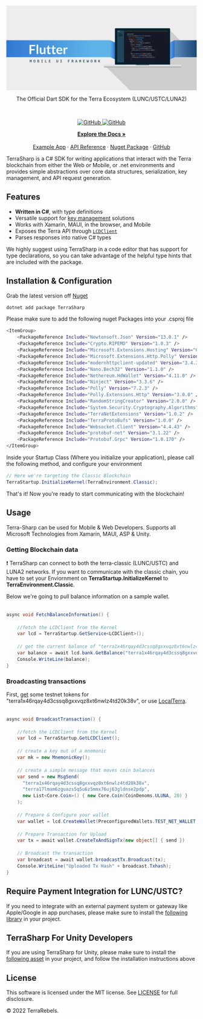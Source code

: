 
<p align="center">
    <a href="https://www.terrarebels.net/"><img src="Dart.jpg" align="center" width=650/></a>
</p>

<p align="center">
The Official Dart SDK for the Terra Ecosystem (LUNC/USTC/LUNA2)
</p>
<br/>

<p align="center">
  <a href="https://github.com/terra-rebels/terra-sharp/blob/master/LICENSE.md">
  <img alt="GitHub" src="https://img.shields.io/github/license/terra-money/terra.js">
  </a>

  <a href="https://www.nuget.org/packages/TerraSharp">
    <img alt="GitHub" src="https://img.shields.io/nuget/v/TerraSharp">
  </a>
</p>

<p align="center">
  <a href="https://docs.terra.money/"><strong>Explore the Docs »</strong></a>
  <br />
  <br/>
  <a href="https://github.com/terra-rebels/terra-sharp/tree/master/TerraSharp.Maui.Example">Example App</a>
  ·
  <a href="https://terra-rebels.github.io/terra-sharp/TerraSharp/Documentation/html/index.html">API Reference</a>
  ·
  <a href="https://www.nuget.org/packages/TerraSharp">Nuget Package</a>
  ·
  <a href="https://github.com/terra-rebels/Terra-Sharp">GitHub</a>
</p>

TerraSharp is a C# SDK for writing applications that interact with the Terra blockchain from either the Web or Mobile, or .net environments and provides simple abstractions over core data structures, serialization, key management, and API request generation.

## Features

- **Written in C#**, with type definitions
- Versatile support for [key management](https://docs.terra.money/develop/terra-js/keys) solutions
- Works with Xamarin, MAUI, in the browser, and Mobile
- Exposes the Terra API through [`LCDClient`](https://docs.terra.money/develop/terra-js/getting-started#2-initialize-the-lcd)
- Parses responses into native C# types

We highly suggest using TerraSharp in a code editor that has support for type declarations, so you can take advantage of the helpful type hints that are included with the package.

## Installation & Configuration

Grab the latest version off [Nuget](https://www.nuget.org/packages/TerraSharp)

```sh
dotnet add package TerraSharp
```

Please make sure to add the following nuget Packages into your .csproj file
```sh
<ItemGroup>
	<PackageReference Include="Newtonsoft.Json" Version="13.0.1" />
	<PackageReference Include="Crypto.RIPEMD" Version="1.0.3" />
	<PackageReference Include="Microsoft.Extensions.Hosting" Version="6.0.1" />
	<PackageReference Include="Microsoft.Extensions.Http.Polly" Version="6.0.9" />
	<PackageReference Include="modernhttpclient-updated" Version="3.4.3" />
	<PackageReference Include="Nano.Bech32" Version="1.1.0" />
	<PackageReference Include="Nethereum.HdWallet" Version="4.11.0" />
	<PackageReference Include="Ninject" Version="3.3.6" />
	<PackageReference Include="Polly" Version="7.2.3" />
	<PackageReference Include="Polly.Extensions.Http" Version="3.0.0" />
	<PackageReference Include="RandomStringCreator" Version="2.0.0" />
	<PackageReference Include="System.Security.Cryptography.Algorithms" Version="4.3.1" />
	<PackageReference Include="TerraNetExtensions" Version="1.0.2" />
	<PackageReference Include="TerraProtoBufs" Version="1.0.0" />
	<PackageReference Include="Websocket.Client" Version="4.4.43" />
	<PackageReference Include="protobuf-net" Version="3.1.22" />
	<PackageReference Include="Protobuf.Grpc" Version="1.0.170" />
</ItemGroup>
```

Inside your Startup Class (Where you initialize your application), please call the following method, and configure your environment
```cs
// Here we're targeting the Classic Blockchain
TerraStartup.InitializeKernel(TerraEnvironment.Classic);
```
That's it! Now you're ready to start communicating with the blockchain! 

## Usage

Terra-Sharp can be used for Mobile & Web Developers. Supports all Microsoft Technologies from Xamarin, MAUI, ASP & Unity.

### Getting Blockchain data
:exclamation: TerraSharp can connect to both the terra-classic (LUNC/USTC) and LUNA2 networks. If you want to communicate with the classic chain, you have to set your Enviornment on **TerraStartup.InitializeKernel** to **TerraEnvironment.Classic**.

Below we're going to pull balance information on a sample wallet.
```cs

async void FetchBalanceInformation() {
    
    //fetch the LCDClient from the Kernel
    var lcd = TerraStartup.GetService<LCDClient>();
    
    // get the current balance of "terra1x46rqay4d3cssq8gxxvqz8xt6nwlz4td20k38v"
    var balance = await lcd.bank.GetBalance("terra1x46rqay4d3cssq8gxxvqz8xt6nwlz4td20k38v");
    Console.WriteLine(balance);
}

```

### Broadcasting transactions

First, [get](https://faucet.terra.money/) some testnet tokens for "terra1x46rqay4d3cssq8gxxvqz8xt6nwlz4td20k38v", or use [LocalTerra](https://github.com/terra-rebels/LocalTerra).

```cs

async void BroadcastTransaction() {
    
    //fetch the LCDClient from the Kernel
    var lcd = TerraStartup.GetLCDClient();
    
    // create a key out of a mnemonic
    var mk = new MnemonicKey();

    // create a simple message that moves coin balances
    var send = new MsgSend(
      "terra1x46rqay4d3cssq8gxxvqz8xt6nwlz4td20k38v",
      "terra17lmam6zguazs5q5u6z5mmx76uj63gldnse2pdp",
      new List<Core.Coin>() { new Core.Coin(CoinDenoms.ULUNA, 20) }
    );

    // Prepare & Configure your wallet
    var wallet = lcd.CreateWallet(PreconfiguredWallets.TEST_NET_WALLET, mk);
     
    // Prepare Transaction for Upload
    var tx = await wallet.CreateTxAndSignTx(new object[] { send })

    // Broadcast the transaction
    var broadcast = await wallet.broadcastTx.Broadcast(tx);     
    Console.WriteLine("Uploaded Tx Hash" + broadcast.Txhash);
}
```

## Require Payment Integration for LUNC/USTC?

If you need to integrate with an external payment system or gateway like Apple/Google in app purchases, please make sure to install the [following library](https://github.com/terra-rebels/Terra-Sharp-InAppPurchases) in your project.


## TerraSharp For Unity Developers

If you are using TerraSharp for Unity, please make sure to install the [following asset](https://github.com/terra-rebels/NuGetForUnity) in your project, and follow the installation instructions above

## License

This software is licensed under the MIT license. See [LICENSE](./LICENSE) for full disclosure.

© 2022 TerraRebels.
